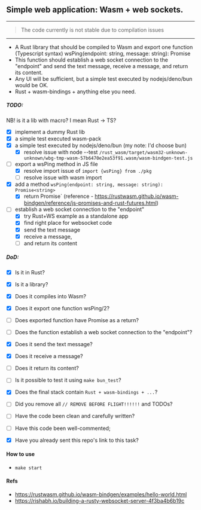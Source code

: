 ## Simple web application: Wasm + web sockets.

---
> The code currently is not stable due to compilation issues
---

- A Rust library that should be compiled to Wasm and export one function (Typescript syntax)
wsPing(endpoint: string, message: string): Promise<string>
- This function should establish a web socket connection to the "endpoint" and send the text message, receive a message, and return its content.
- Any UI will be sufficient, but a simple test executed by nodejs/deno/bun would be OK. 
- Rust + wasm-bindings + anything else you need.

##### TODO:
NB! is it a lib with macro? I mean Rust -> TS?
- [x] implement a dummy Rust lib
- [x] a simple test executed wasm-pack
- [x] a simple test executed by nodejs/deno/bun (my note: I'd choose bun)
    - [x] resolve issue with node --test `/rust_wasm/target/wasm32-unknown-unknown/wbg-tmp-wasm-57b6470e2ea53f91.wasm/wasm-bindgen-test.js`

- [ ] export a wsPing method in JS file
    - [x] resolve import issue of `import {wsPing} from ./pkg`  
    - [ ] resolve issue with wasm import
- [x] add a method `wsPing(endpoint: string, message: string): Promise<string>`
    - [x] return Promise<string>` (reference - https://rustwasm.github.io/wasm-bindgen/reference/js-promises-and-rust-futures.html)
- [ ] establish a web socket connection to the "endpoint"
    - [x] try Rust+WS example as a standalone app
    - [x] find right place for websocket code
    - [x] send the text message
    - [x] receive a message,
    - [ ] and return its content

##### DoD:
- [x] Is it in Rust?
- [x] Is it a library?
- [x] Does it compiles into Wasm?
- [x] Does it export one function wsPing/2?
- [ ] Does exported function have Promise<string> as a return?
- [ ] Does the function establish a web socket connection to the "endpoint"?
- [x] Does it send the text message?
- [x] Does it receive a message?
- [ ] Does it return its content?
- [ ] Is it possible to test it using `make bun_test`?
- [x] Does the final stack contain `Rust + wasm-bindings + ...`?
- [ ] Did you remove all `// REMOVE BEFORE FLIGHT!!!!!!` and TODOs?
- [ ] Have the code been clean and carefully written?
- [ ] Have this code been well-commented;
- [x] Have you already sent this repo's link to this task?


#### How to use
- `make start`







#### Refs
- https://rustwasm.github.io/wasm-bindgen/examples/hello-world.html
- https://rishabh.io/building-a-rusty-websocket-server-4f3ba4b6b19c
